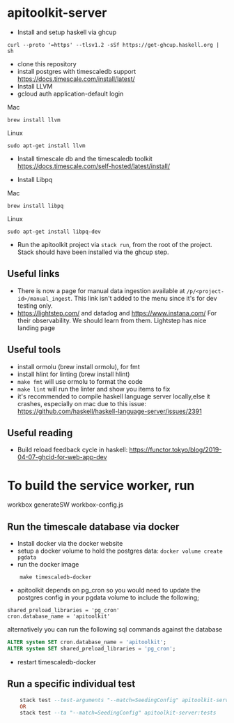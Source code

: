 # apitoolkit-server

- Install and setup haskell via ghcup

```
curl --proto '=https' --tlsv1.2 -sSf https://get-ghcup.haskell.org | sh
```

- clone this repository
- install postgres with timescaledb support https://docs.timescale.com/install/latest/
- Install LLVM
- gcloud auth application-default login

Mac

```
brew install llvm
```

Linux

```
sudo apt-get install llvm
```

- Install timescale db and the timescaledb toolkit https://docs.timescale.com/self-hosted/latest/install/

- Install Libpq

Mac

```
brew install libpq
```

Linux

```
sudo apt-get install libpq-dev
```

- Run the apitoolkit project via `stack run`, from the root of the project. Stack should have been installed via the ghcup step.

## Useful links

- There is now a page for manual data ingestion available at `/p/<project-id>/manual_ingest`. This link isn't added to the menu since it's for dev testing only.
- https://lightstep.com/ and datadog and https://www.instana.com/ For their observability. We should learn from them. Lightstep has nice landing page

## Useful tools

- install ormolu (brew install ormolu), for fmt
- install hlint for linting (brew install hlint)
- `make fmt` will use ormolu to format the code
- `make lint` will run the linter and show you items to fix
- it's recommended to compile haskell language server locally,else it crashes, especially on mac
  due to this issue: https://github.com/haskell/haskell-language-server/issues/2391

## Useful reading

- Build reload feedback cycle in haskell: https://functor.tokyo/blog/2019-04-07-ghcid-for-web-app-dev

# To build the service worker, run

workbox generateSW workbox-config.js

## Run the timescale database via docker

- Install docker via the docker website
- setup a docker volume to hold the postgres data: `docker volume create pgdata`
- run the docker image

```
    make timescaledb-docker
```

- apitoolkit depends on pg_cron so you would need to update the postgres config in your pgdata volume to include the following;
```
shared_preload_libraries = 'pg_cron'
cron.database_name = 'apitoolkit'
```
alternatively you can run the following sql commands against the database
```sql
ALTER system SET cron.database_name = 'apitoolkit';
ALTER system SET shared_preload_libraries = 'pg_cron';
```
- restart timescaledb-docker


## Run a specific individual test 
```haskell
    stack test --test-arguments "--match=SeedingConfig" apitoolkit-server:tests
    OR 
    stack test --ta "--match=SeedingConfig" apitoolkit-server:tests
```
